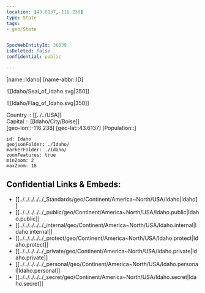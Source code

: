 ```yaml
---
location: [43.6137,-116.238] 
type: State
tags:
- geo/State


SpocWebEntityId: 36039
isDeleted: false
confidential: public

---
```

[name::Idaho] 
[name-abbr::ID] 

![[Idaho/Seal_of_Idaho.svg|350]] 

![[Idaho/Flag_of_Idaho.svg|350]] 

Country :: [[../../USA]]  
Capital :: [[Idaho/City/Boise]]  
[geo-lon::-116.238] 
[geo-lat::43.6137] 
[Population::] 



```leaflet
id: Idaho
geojsonFolder: ./Idaho/
markerFolder: ./Idaho/
zoomFeatures: true 
minZoom: 2 
maxZoom: 18
```


## Confidential Links & Embeds: 
- [[../../../../../_Standards/geo/Continent/America~North/USA/Idaho|Idaho]] 
- [[../../../../../_public/geo/Continent/America~North/USA/Idaho.public|Idaho.public]] 
- [[../../../../../_internal/geo/Continent/America~North/USA/Idaho.internal|Idaho.internal]] 
- [[../../../../../_protect/geo/Continent/America~North/USA/Idaho.protect|Idaho.protect]] 
- [[../../../../../_private/geo/Continent/America~North/USA/Idaho.private|Idaho.private]] 
- [[../../../../../_personal/geo/Continent/America~North/USA/Idaho.personal|Idaho.personal]] 
- [[../../../../../_secret/geo/Continent/America~North/USA/Idaho.secret|Idaho.secret]] 
